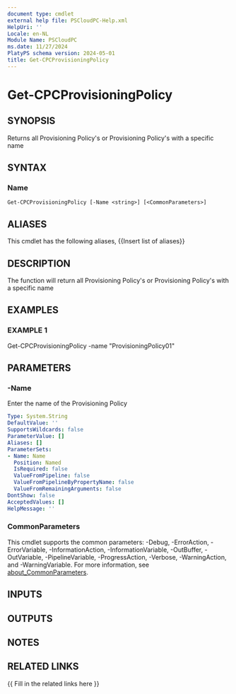 ```yaml
---
document type: cmdlet
external help file: PSCloudPC-Help.xml
HelpUri: ''
Locale: en-NL
Module Name: PSCloudPC
ms.date: 11/27/2024
PlatyPS schema version: 2024-05-01
title: Get-CPCProvisioningPolicy
---
```


# Get-CPCProvisioningPolicy

## SYNOPSIS

Returns all Provisioning Policy's or Provisioning Policy's with a specific name

## SYNTAX

### Name

```
Get-CPCProvisioningPolicy [-Name <string>] [<CommonParameters>]
```

## ALIASES

This cmdlet has the following aliases,
  {{Insert list of aliases}}

## DESCRIPTION

The function will return all Provisioning Policy's or Provisioning Policy's with a specific name

## EXAMPLES

### EXAMPLE 1

Get-CPCProvisioningPolicy -name "ProvisioningPolicy01"

## PARAMETERS

### -Name

Enter the name of the Provisioning Policy

```yaml
Type: System.String
DefaultValue: ''
SupportsWildcards: false
ParameterValue: []
Aliases: []
ParameterSets:
- Name: Name
  Position: Named
  IsRequired: false
  ValueFromPipeline: false
  ValueFromPipelineByPropertyName: false
  ValueFromRemainingArguments: false
DontShow: false
AcceptedValues: []
HelpMessage: ''
```

### CommonParameters

This cmdlet supports the common parameters: -Debug, -ErrorAction, -ErrorVariable,
-InformationAction, -InformationVariable, -OutBuffer, -OutVariable, -PipelineVariable,
-ProgressAction, -Verbose, -WarningAction, and -WarningVariable. For more information, see
[about_CommonParameters](https://go.microsoft.com/fwlink/?LinkID=113216).

## INPUTS

## OUTPUTS

## NOTES

## RELATED LINKS

{{ Fill in the related links here }}

